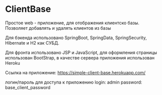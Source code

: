 # ClientBase
Простое web - приложение, для отображения клиентско базы. Позволяет добавлять и удалять клиентов из базы

Для бэкенда использовано  SpringBoot, SpringData, SpringSecurity, Hibernate и H2 как СУБД.

Для фронта использовано JSP и JavaScript, для оформления страницы использован BootStrap, в качестве сервера приложения использован Heroku

Ссылка на приложение: https://simple-client-base.herokuapp.com/

логин/пароль для доступа к приложению
login: admin
password: base_client_password
